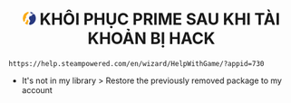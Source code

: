 <h1 align="center"><img width="23px" style="border-radius: 50%" src="https://raw.githubusercontent.com/tori2105/CS2-Ultimate-Guide/refs/heads/main/IMG/Counter-Strike_2_29.webp"> KHÔI PHỤC PRIME SAU KHI TÀI KHOẢN BỊ HACK</h1>

```
https://help.steampowered.com/en/wizard/HelpWithGame/?appid=730
```
- It's not in my library > Restore the previously removed package to my account
